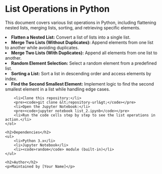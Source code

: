 
 
<h1>List Operations in Python</h1>
<p>This document covers various list operations in Python, including flattening nested lists, merging lists, sorting, and retrieving specific elements.</p>
    

<li><strong>Flatten a Nested List:</strong> Convert a list of lists into a single list.</li>
<li><strong>Merge Two Lists (Without Duplicates):</strong> Append elements from one list to another while avoiding duplicates.</li>
<li><strong>Merge Two Lists (With Duplicates):</strong> Append all elements from one list to another.</li>
<li><strong>Random Element Selection:</strong> Select a random element from a predefined list.</li>
<li><strong>Sorting a List:</strong> Sort a list in descending order and access elements by index.</li>
<li><strong>Find the Second Smallest Element:</strong> Implement logic to find the second smallest element in a list while handling edge cases.</li>

        <li>Clone this repository:</li>
        <pre><code>git clone &lt;repository-url&gt;</code></pre>
        <li>Open the Jupyter Notebook:</li>
        <pre><code>jupyter notebook list_2.ipynb</code></pre>
        <li>Run the code cells step by step to see the list operations in action.</li>
    </ol>
    
    <h2>Dependencies</h2>
    <ul>
        <li>Python 3.x</li>
        <li>Jupyter Notebook</li>
        <li><code>random</code> module (built-in)</li>
    </ul>
    
    <h2>Author</h2>
    <p>Maintained by [Your Name]</p>
</body>
</html>
